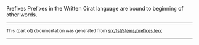 Prefixes
Prefixes in the Written Oirat language are bound to beginning of other words.

* * *

<small>This (part of) documentation was generated from [src/fst/stems/prefixes.lexc](https://github.com/giellalt/lang-xwo/blob/main/src/fst/stems/prefixes.lexc)</small>

---

